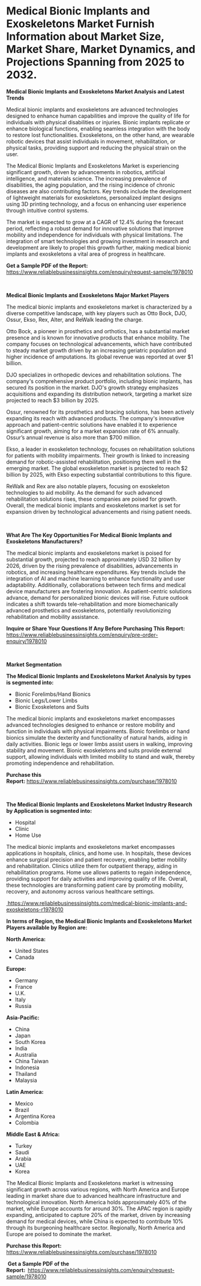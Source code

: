 <p><h1>Medical Bionic Implants and Exoskeletons Market Furnish Information about Market Size, Market Share, Market Dynamics, and Projections Spanning from 2025 to 2032.</h1></p><p><strong>Medical Bionic Implants and Exoskeletons Market Analysis and Latest Trends</strong></p>
<p><p>Medical bionic implants and exoskeletons are advanced technologies designed to enhance human capabilities and improve the quality of life for individuals with physical disabilities or injuries. Bionic implants replicate or enhance biological functions, enabling seamless integration with the body to restore lost functionalities. Exoskeletons, on the other hand, are wearable robotic devices that assist individuals in movement, rehabilitation, or physical tasks, providing support and reducing the physical strain on the user.</p><p>The Medical Bionic Implants and Exoskeletons Market is experiencing significant growth, driven by advancements in robotics, artificial intelligence, and materials science. The increasing prevalence of disabilities, the aging population, and the rising incidence of chronic diseases are also contributing factors. Key trends include the development of lightweight materials for exoskeletons, personalized implant designs using 3D printing technology, and a focus on enhancing user experience through intuitive control systems.</p><p>The market is expected to grow at a CAGR of 12.4% during the forecast period, reflecting a robust demand for innovative solutions that improve mobility and independence for individuals with physical limitations. The integration of smart technologies and growing investment in research and development are likely to propel this growth further, making medical bionic implants and exoskeletons a vital area of progress in healthcare.</p></p>
<p><strong>Get a Sample PDF of the Report:&nbsp;</strong> <a href="https://www.reliablebusinessinsights.com/enquiry/request-sample/1978010?utm_campaign=3370&utm_medium=2&utm_source=Github&utm_content=ia&utm_term=16042025&utm_id=medical-bionic-implants-and-exoskeletons">https://www.reliablebusinessinsights.com/enquiry/request-sample/1978010</a></p>
<p>&nbsp;</p>
<p><strong>Medical Bionic Implants and Exoskeletons Major Market Players</strong></p>
<p><p>The medical bionic implants and exoskeletons market is characterized by a diverse competitive landscape, with key players such as Otto Bock, DJO, Ossur, Ekso, Rex, Alter, and ReWalk leading the charge. </p><p>Otto Bock, a pioneer in prosthetics and orthotics, has a substantial market presence and is known for innovative products that enhance mobility. The company focuses on technological advancements, which have contributed to steady market growth driven by an increasing geriatric population and higher incidence of amputations. Its global revenue was reported at over $1 billion.</p><p>DJO specializes in orthopedic devices and rehabilitation solutions. The company's comprehensive product portfolio, including bionic implants, has secured its position in the market. DJO's growth strategy emphasizes acquisitions and expanding its distribution network, targeting a market size projected to reach $3 billion by 2025.</p><p>Ossur, renowned for its prosthetics and bracing solutions, has been actively expanding its reach with advanced products. The company's innovative approach and patient-centric solutions have enabled it to experience significant growth, aiming for a market expansion rate of 6% annually. Ossur’s annual revenue is also more than $700 million.</p><p>Ekso, a leader in exoskeleton technology, focuses on rehabilitation solutions for patients with mobility impairments. Their growth is linked to increasing demand for robotic-assisted rehabilitation, positioning them well in the emerging market. The global exoskeleton market is projected to reach $2 billion by 2025, with Ekso expecting substantial contributions to this figure.</p><p>ReWalk and Rex are also notable players, focusing on exoskeleton technologies to aid mobility. As the demand for such advanced rehabilitation solutions rises, these companies are poised for growth. Overall, the medical bionic implants and exoskeletons market is set for expansion driven by technological advancements and rising patient needs.</p></p>
<p>&nbsp;</p>
<p><strong>What Are The Key Opportunities For Medical Bionic Implants and Exoskeletons Manufacturers?</strong></p>
<p><p>The medical bionic implants and exoskeletons market is poised for substantial growth, projected to reach approximately USD 32 billion by 2026, driven by the rising prevalence of disabilities, advancements in robotics, and increasing healthcare expenditures. Key trends include the integration of AI and machine learning to enhance functionality and user adaptability. Additionally, collaborations between tech firms and medical device manufacturers are fostering innovation. As patient-centric solutions advance, demand for personalized bionic devices will rise. Future outlook indicates a shift towards tele-rehabilitation and more biomechanically advanced prosthetics and exoskeletons, potentially revolutionizing rehabilitation and mobility assistance.</p></p>
<p><strong>Inquire or Share Your Questions If Any Before Purchasing This Report:</strong> <a href="https://www.reliablebusinessinsights.com/enquiry/pre-order-enquiry/1978010?utm_campaign=3370&utm_medium=2&utm_source=Github&utm_content=ia&utm_term=16042025&utm_id=medical-bionic-implants-and-exoskeletons">https://www.reliablebusinessinsights.com/enquiry/pre-order-enquiry/1978010</a></p>
<p>&nbsp;</p>
<p><strong>Market Segmentation</strong></p>
<p><strong>The Medical Bionic Implants and Exoskeletons Market Analysis by types is segmented into:</strong></p>
<p><ul><li>Bionic Forelimbs/Hand Bionics</li><li>Bionic Legs/Lower Limbs</li><li>Bionic Exoskeletons and Suits</li></ul></p>
<p><p>The medical bionic implants and exoskeletons market encompasses advanced technologies designed to enhance or restore mobility and function in individuals with physical impairments. Bionic forelimbs or hand bionics simulate the dexterity and functionality of natural hands, aiding in daily activities. Bionic legs or lower limbs assist users in walking, improving stability and movement. Bionic exoskeletons and suits provide external support, allowing individuals with limited mobility to stand and walk, thereby promoting independence and rehabilitation.</p></p>
<p><strong>Purchase this Report:&nbsp;</strong><a href="https://www.reliablebusinessinsights.com/purchase/1978010?utm_campaign=3370&utm_medium=2&utm_source=Github&utm_content=ia&utm_term=16042025&utm_id=medical-bionic-implants-and-exoskeletons">https://www.reliablebusinessinsights.com/purchase/1978010</a></p>
<p>&nbsp;</p>
<p><strong>The Medical Bionic Implants and Exoskeletons Market Industry Research by Application is segmented into:</strong></p>
<p><ul><li>Hospital</li><li>Clinic</li><li>Home Use</li></ul></p>
<p><p>The medical bionic implants and exoskeletons market encompasses applications in hospitals, clinics, and home use. In hospitals, these devices enhance surgical precision and patient recovery, enabling better mobility and rehabilitation. Clinics utilize them for outpatient therapy, aiding in rehabilitation programs. Home use allows patients to regain independence, providing support for daily activities and improving quality of life. Overall, these technologies are transforming patient care by promoting mobility, recovery, and autonomy across various healthcare settings.</p></p>
<p><a href="https://www.reliablebusinessinsights.com/medical-bionic-implants-and-exoskeletons-r1978010?utm_campaign=3370&utm_medium=2&utm_source=Github&utm_content=ia&utm_term=16042025&utm_id=medical-bionic-implants-and-exoskeletons">&nbsp;https://www.reliablebusinessinsights.com/medical-bionic-implants-and-exoskeletons-r1978010</a></p>
<p><strong>In terms of Region, the Medical Bionic Implants and Exoskeletons Market Players available by Region are:</strong></p>
<p>
    <p> <strong> North America: </strong>
        <ul>
            <li>United States</li>
            <li>Canada</li>
        </ul>
        </p> 
    <p> <strong> Europe: </strong>
        <ul>
            <li>Germany</li>
            <li>France</li>
            <li>U.K.</li>
            <li>Italy</li>
            <li>Russia</li>
        </ul>
        </p> 
    <p> <strong> Asia-Pacific: </strong>
        <ul>
            <li>China</li>
            <li>Japan</li>
            <li>South Korea</li>
            <li>India</li>
            <li>Australia</li>
            <li>China Taiwan</li>
            <li>Indonesia</li>
            <li>Thailand</li>
            <li>Malaysia</li>
        </ul>
        </p> 
    <p> <strong> Latin America: </strong>
        <ul>
            <li>Mexico</li>
            <li>Brazil</li>
            <li>Argentina Korea</li>
            <li>Colombia</li>
        </ul>
        </p> 
    <p> <strong> Middle East & Africa: </strong>
        <ul>
            <li>Turkey</li>
            <li>Saudi</li>
            <li>Arabia</li>
            <li>UAE</li>
            <li>Korea</li>
        </ul>
    </p>
    </p>
<p><p>The Medical Bionic Implants and Exoskeletons market is witnessing significant growth across various regions, with North America and Europe leading in market share due to advanced healthcare infrastructure and technological innovation. North America holds approximately 40% of the market, while Europe accounts for around 30%. The APAC region is rapidly expanding, anticipated to capture 20% of the market, driven by increasing demand for medical devices, while China is expected to contribute 10% through its burgeoning healthcare sector. Regionally, North America and Europe are poised to dominate the market.</p></p>
<p><strong>Purchase this Report: </strong><a href="https://www.reliablebusinessinsights.com/purchase/1978010?utm_campaign=3370&utm_medium=2&utm_source=Github&utm_content=ia&utm_term=16042025&utm_id=medical-bionic-implants-and-exoskeletons">https://www.reliablebusinessinsights.com/purchase/1978010</a></p>
<p>&nbsp;<strong>Get a Sample PDF of the Report:&nbsp;&nbsp;</strong><a href="https://www.reliablebusinessinsights.com/enquiry/request-sample/1978010?utm_campaign=3370&utm_medium=2&utm_source=Github&utm_content=ia&utm_term=16042025&utm_id=medical-bionic-implants-and-exoskeletons">https://www.reliablebusinessinsights.com/enquiry/request-sample/1978010</a></p>
<p><strong></strong></p>
<p><p></p><p></p><p></p></p>